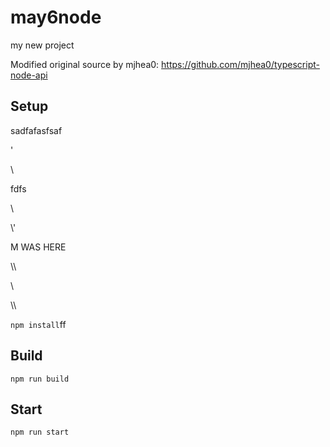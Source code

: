 # may6node

my new project

Modified original source by mjhea0: https://github.com/mjhea0/typescript-node-api

## Setup






























sadfafasfsaf
















'




\\





fdfs
























































\













































\\\'









M WAS HERE

















































\\\

































\\








\\\






























`npm install`ff












## Build







`npm run build`





## Start

`npm run start`


